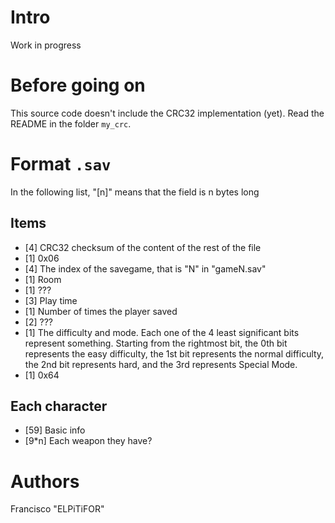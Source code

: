# Intro
Work in progress

# Before going on
This source code doesn't include the CRC32 implementation (yet). Read the README
in the folder `my_crc`.

# Format `.sav`
In the following list, "[n]" means that the field is n bytes long

## Items
- [4] CRC32 checksum of the content of the rest of the file
- [1] 0x06
- [4] The index of the savegame, that is "N" in "gameN.sav"
- [1] Room
- [1] ???
- [3] Play time
- [1] Number of times the player saved
- [2] ???
- [1] The difficulty and mode. Each one of the 4 least significant bits
    represent something. Starting from the rightmost bit, the 0th bit represents
    the easy difficulty, the 1st bit represents the normal difficulty, the 2nd
    bit represents hard, and the 3rd represents Special Mode.
- [1] 0x64

## Each character
- [59] Basic info
- [9*n] Each weapon they have?

# Authors
Francisco "ELPiTiFOR"